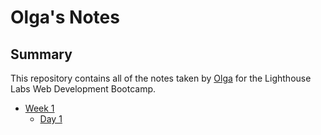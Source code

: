 # Olga's Notes

## Summary 

This repository contains all of the notes taken by [Olga](https://github.com/woodenonesie) for the Lighthouse Labs Web Development Bootcamp.
* [Week 1](/Week_1)
  * [Day 1](/Week_1/Day_1)